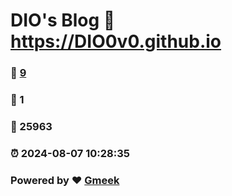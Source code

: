 # DIO's Blog :link: https://DIO0v0.github.io 
### :page_facing_up: [9](https://DIO0v0.github.io/tag.html) 
### :speech_balloon: 1 
### :hibiscus: 25963 
### :alarm_clock: 2024-08-07 10:28:35 
### Powered by :heart: [Gmeek](https://github.com/Meekdai/Gmeek)
